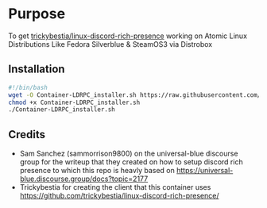 # Purpose
To get [trickybestia/linux-discord-rich-presence](https://github.com/trickybestia/linux-discord-rich-presence/) working on Atomic Linux Distributions Like Fedora Silverblue & SteamOS3 via Distrobox

## Installation
```bash
#!/bin/bash
wget -O Container-LDRPC_installer.sh https://raw.githubusercontent.com/vibrantleaf/container-ldrpc/refs/heads/main/install.sh
chmod +x Container-LDRPC_installer.sh
./Container-LDRPC_installer.sh
```

## Credits
- Sam Sanchez (sammorrison9800) on the universal-blue discourse group for the writeup that they created on how to setup discord rich presence to which this repo is heavly based on https://universal-blue.discourse.group/docs?topic=2177
- Trickybestia for creating the client that this container uses https://github.com/trickybestia/linux-discord-rich-presence/
